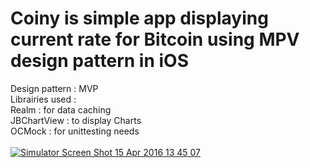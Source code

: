 # Coiny is simple app displaying current rate for Bitcoin using MPV design pattern in iOS

Design pattern : MVP <Br>
Librairies used : <Br>
Realm : for data caching<Br>
JBChartView : to display Charts<Br>
OCMock : for unittesting needs<Br>
<br>
<a href='http://postimg.org/image/45qquk5f5/' target='_blank'><img src='http://s24.postimg.org/45qquk5f5/Simulator_Screen_Shot_15_Apr_2016_13_45_07.jpg' border='0' alt="Simulator Screen Shot 15 Apr 2016 13 45 07" /></a>
